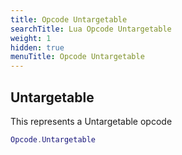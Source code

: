 ```yaml
---
title: Opcode Untargetable
searchTitle: Lua Opcode Untargetable
weight: 1
hidden: true
menuTitle: Opcode Untargetable
---
```

## Untargetable

This represents a Untargetable opcode
```lua
Opcode.Untargetable
```